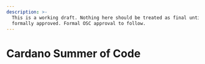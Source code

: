```yaml
---
description: >-
  This is a working draft. Nothing here should be treated as final until
  formally approved. Formal OSC approval to follow.
---
```


# Cardano Summer of Code

